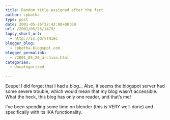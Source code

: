 ```yaml
---
title: Random title assigned after the fact
author: cpbotha
type: post
date: 2001-05-26T22:42:00+00:00
url: /2001/05/26/1479/
topsy_short_url:
  - http://is.gd/vTN1eC
blogger_blog:
  - cpbotha.blogspot.com
blogger_permalink:
  - /2001_05_20_archive.html
categories:
  - Uncategorized

---
```

Eeepe! I did forget that I had a blog&#8230; Also, it seems the blogspot server had some severe trouble, which would mean that my blog wasn&#8217;t accessible. What the heck, this blog has only one reader, and that&#8217;s me!

I&#8217;ve been spending some time on blender (this is VERY well-done) and specifically with its IKA functionality.